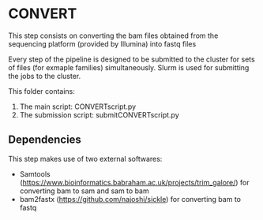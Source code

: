 # CONVERT



This step consists on converting the bam files obtained from the sequencing platform (provided by Illumina) into fastq files


Every step of the pipeline is designed to be submitted to the cluster for sets of files (for exmaple families) simultaneously.
Slurm is used for submitting the jobs to the cluster. 

This folder contains:
  1. The main script:  	CONVERTscript.py
  2. The submission script:  	submitCONVERTscript.py

## Dependencies
This step makes use of two external softwares: 
   * Samtools (https://www.bioinformatics.babraham.ac.uk/projects/trim_galore/) for converting bam to sam and sam to bam
   * bam2fastx (https://github.com/najoshi/sickle) for converting bam to fastq
  
  

